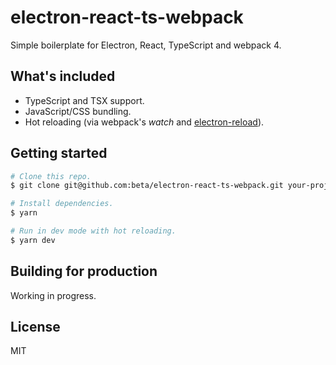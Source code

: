 # electron-react-ts-webpack

Simple boilerplate for Electron, React, TypeScript and webpack 4.

## What's included

- TypeScript and TSX support.
- JavaScript/CSS bundling.
- Hot reloading (via webpack's *watch* and [electron-reload](https://github.com/yan-foto/electron-reload)).

## Getting started

```bash
# Clone this repo.
$ git clone git@github.com:beta/electron-react-ts-webpack.git your-project-name && cd your-project-name

# Install dependencies.
$ yarn

# Run in dev mode with hot reloading.
$ yarn dev
```

## Building for production

Working in progress.

## License

MIT
